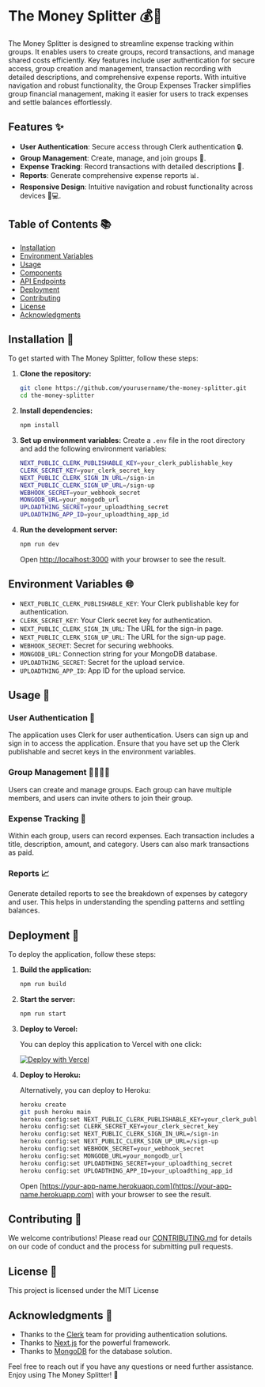 # The Money Splitter 💰🤑

The Money Splitter is designed to streamline expense tracking within groups. It enables users to create groups, record transactions, and manage shared costs efficiently. Key features include user authentication for secure access, group creation and management, transaction recording with detailed descriptions, and comprehensive expense reports. With intuitive navigation and robust functionality, the Group Expenses Tracker simplifies group financial management, making it easier for users to track expenses and settle balances effortlessly.

## Features ✨

- **User Authentication**: Secure access through Clerk authentication 🔒.
- **Group Management**: Create, manage, and join groups 👥.
- **Expense Tracking**: Record transactions with detailed descriptions 📑.
- **Reports**: Generate comprehensive expense reports 📊.
- **Responsive Design**: Intuitive navigation and robust functionality across devices 📱💻.

## Table of Contents 📚

- [Installation](#installation)
- [Environment Variables](#environment-variables)
- [Usage](#usage)
- [Components](#components)
- [API Endpoints](#api-endpoints)
- [Deployment](#deployment)
- [Contributing](#contributing)
- [License](#license)
- [Acknowledgments](#acknowledgments)

## Installation 🚀

To get started with The Money Splitter, follow these steps:

1. **Clone the repository:**

    ```bash
    git clone https://github.com/yourusername/the-money-splitter.git
    cd the-money-splitter
    ```

2. **Install dependencies:**

    ```bash
    npm install
    ```

3. **Set up environment variables:** Create a `.env` file in the root directory and add the following environment variables:

    ```bash
    NEXT_PUBLIC_CLERK_PUBLISHABLE_KEY=your_clerk_publishable_key
    CLERK_SECRET_KEY=your_clerk_secret_key
    NEXT_PUBLIC_CLERK_SIGN_IN_URL=/sign-in
    NEXT_PUBLIC_CLERK_SIGN_UP_URL=/sign-up
    WEBHOOK_SECRET=your_webhook_secret
    MONGODB_URL=your_mongodb_url
    UPLOADTHING_SECRET=your_uploadthing_secret
    UPLOADTHING_APP_ID=your_uploadthing_app_id
    ```

4. **Run the development server:**

    ```bash
    npm run dev
    ```

    Open [http://localhost:3000](http://localhost:3000) with your browser to see the result.

## Environment Variables 🌐

- `NEXT_PUBLIC_CLERK_PUBLISHABLE_KEY`: Your Clerk publishable key for authentication.
- `CLERK_SECRET_KEY`: Your Clerk secret key for authentication.
- `NEXT_PUBLIC_CLERK_SIGN_IN_URL`: The URL for the sign-in page.
- `NEXT_PUBLIC_CLERK_SIGN_UP_URL`: The URL for the sign-up page.
- `WEBHOOK_SECRET`: Secret for securing webhooks.
- `MONGODB_URL`: Connection string for your MongoDB database.
- `UPLOADTHING_SECRET`: Secret for the upload service.
- `UPLOADTHING_APP_ID`: App ID for the upload service.

## Usage 📖

### User Authentication 🔑

The application uses Clerk for user authentication. Users can sign up and sign in to access the application. Ensure that you have set up the Clerk publishable and secret keys in the environment variables.

### Group Management 👨‍👩‍👧‍👦

Users can create and manage groups. Each group can have multiple members, and users can invite others to join their group.

### Expense Tracking 💸

Within each group, users can record expenses. Each transaction includes a title, description, amount, and category. Users can also mark transactions as paid.

### Reports 📈

Generate detailed reports to see the breakdown of expenses by category and user. This helps in understanding the spending patterns and settling balances.

## Deployment 🚢

To deploy the application, follow these steps:

1. **Build the application:**

    ```bash
    npm run build
    ```

2. **Start the server:**

    ```bash
    npm run start
    ```

3. **Deploy to Vercel:**

    You can deploy this application to Vercel with one click:

    [![Deploy with Vercel](https://vercel.com/button)](https://vercel.com/import/project?template=your-template-url)

4. **Deploy to Heroku:**

    Alternatively, you can deploy to Heroku:

    ```bash
    heroku create
    git push heroku main
    heroku config:set NEXT_PUBLIC_CLERK_PUBLISHABLE_KEY=your_clerk_publishable_key
    heroku config:set CLERK_SECRET_KEY=your_clerk_secret_key
    heroku config:set NEXT_PUBLIC_CLERK_SIGN_IN_URL=/sign-in
    heroku config:set NEXT_PUBLIC_CLERK_SIGN_UP_URL=/sign-up
    heroku config:set WEBHOOK_SECRET=your_webhook_secret
    heroku config:set MONGODB_URL=your_mongodb_url
    heroku config:set UPLOADTHING_SECRET=your_uploadthing_secret
    heroku config:set UPLOADTHING_APP_ID=your_uploadthing_app_id
    ```

    Open [https://your-app-name.herokuapp.com](https://your-app-name.herokuapp.com) with your browser to see the result.

## Contributing 🤝

We welcome contributions! Please read our [CONTRIBUTING.md](CONTRIBUTING.md) for details on our code of conduct and the process for submitting pull requests.

## License 📜

This project is licensed under the MIT License

## Acknowledgments 🙌

- Thanks to the [Clerk](https://clerk.dev) team for providing authentication solutions.
- Thanks to [Next.js](https://nextjs.org/) for the powerful framework.
- Thanks to [MongoDB](https://www.mongodb.com/) for the database solution.

Feel free to reach out if you have any questions or need further assistance. Enjoy using The Money Splitter! 🎉
